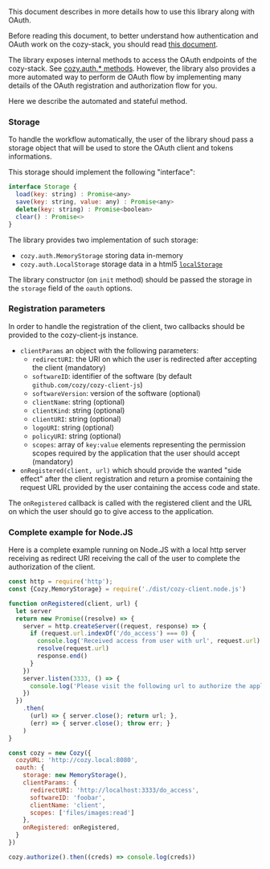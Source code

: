 This document describes in more details how to use this library along with OAuth.

Before reading this document, to better understand how authentication and OAuth work on the cozy-stack, you should read [this document](https://cozy.github.io/cozy-stack/auth.html).

The library exposes internal methods to access the OAuth endpoints of the cozy-stack. See [cozy.auth.* methods](./README.md#cozyauthregisterclientclientparams). However, the library also provides a more automated way to perform de OAuth flow by implementing many details of the OAuth registration and authorization flow for you.

Here we describe the automated and stateful method.

### Storage

To handle the workflow automatically, the user of the library shoud pass a storage object that will be used to store the OAuth client and tokens informations.

This storage should implement the following "interface":

```js
interface Storage {
  load(key: string) : Promise<any>
  save(key: string, value: any) : Promise<any>
  delete(key: string) : Promise<boolean>
  clear() : Promise<>
}
```

The library provides two implementation of such storage:
  - `cozy.auth.MemoryStorage` storing data in-memory
  - `cozy.auth.LocalStorage` storage data in a html5 [`localStorage`](https://developer.mozilla.org/en/docs/Web/API/Window/localStorage)

The library constructor (on `init` method) should be passed the storage in the `storage` field of the `oauth` options.

### Registration parameters

In order to handle the registration of the client, two callbacks should be provided to the cozy-client-js instance.

  - `clientParams` an object with the following parameters:
    + `redirectURI`: the URI on which the user is redirected after accepting the client (mandatory)
    + `softwareID`: identifier of the software (by default `github.com/cozy/cozy-client-js`)
    + `softwareVersion`: version of the software (optional)
    + `clientName`: string (optional)
    + `clientKind`: string (optional)
    + `clientURI`: string (optional)
    + `logoURI`: string (optional)
    + `policyURI`: string (optional)
    + `scopes`: array of `key:value` elements representing the permission scopes required by the application that the user should accept (mandatory)
  - `onRegistered(client, url)` which should provide the wanted "side effect" after the client registration and return a promise containing the request URL provided by the user containing the access code and state.

The `onRegistered` callback is called with the registered client and the URL on which the user should go to give access to the application.

### Complete example for Node.JS

Here is a complete example running on Node.JS with a local http server receiving as redirect URI receiving the call of the user to complete the authorization of the client.

```js
const http = require('http');
const {Cozy,MemoryStorage} = require('./dist/cozy-client.node.js')

function onRegistered(client, url) {
  let server
  return new Promise((resolve) => {
    server = http.createServer((request, response) => {
      if (request.url.indexOf('/do_access') === 0) {
        console.log('Received access from user with url', request.url)
        resolve(request.url)
        response.end()
      }
    })
    server.listen(3333, () => {
      console.log('Please visit the following url to authorize the application: ', url)
    })
  })
    .then(
      (url) => { server.close(); return url; },
      (err) => { server.close(); throw err; }
    )
}

const cozy = new Cozy({
  cozyURL: 'http://cozy.local:8080',
  oauth: {
    storage: new MemoryStorage(),
    clientParams: {
      redirectURI: 'http://localhost:3333/do_access',
      softwareID: 'foobar',
      clientName: 'client',
      scopes: ['files/images:read']
    },
    onRegistered: onRegistered,
  }
})

cozy.authorize().then((creds) => console.log(creds))
```
